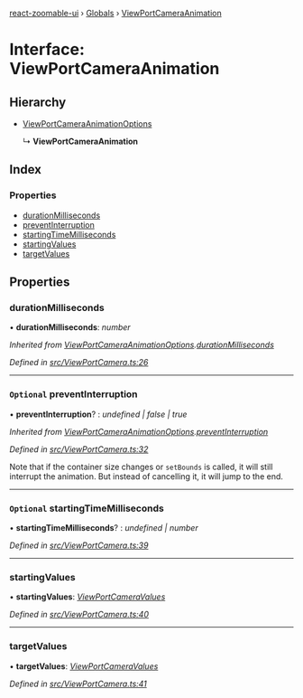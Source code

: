 [react-zoomable-ui](../README.md) › [Globals](../globals.md) › [ViewPortCameraAnimation](viewportcameraanimation.md)

# Interface: ViewPortCameraAnimation

## Hierarchy

- [ViewPortCameraAnimationOptions](viewportcameraanimationoptions.md)

  ↳ **ViewPortCameraAnimation**

## Index

### Properties

- [durationMilliseconds](viewportcameraanimation.md#durationmilliseconds)
- [preventInterruption](viewportcameraanimation.md#optional-preventinterruption)
- [startingTimeMilliseconds](viewportcameraanimation.md#optional-startingtimemilliseconds)
- [startingValues](viewportcameraanimation.md#startingvalues)
- [targetValues](viewportcameraanimation.md#targetvalues)

## Properties

### durationMilliseconds

• **durationMilliseconds**: _number_

_Inherited from [ViewPortCameraAnimationOptions](viewportcameraanimationoptions.md).[durationMilliseconds](viewportcameraanimationoptions.md#durationmilliseconds)_

_Defined in [src/ViewPortCamera.ts:26](https://github.com/aarondail/react-zoomable-ui/blob/d840303/src/ViewPortCamera.ts#L26)_

---

### `Optional` preventInterruption

• **preventInterruption**? : _undefined | false | true_

_Inherited from [ViewPortCameraAnimationOptions](viewportcameraanimationoptions.md).[preventInterruption](viewportcameraanimationoptions.md#optional-preventinterruption)_

_Defined in [src/ViewPortCamera.ts:32](https://github.com/aarondail/react-zoomable-ui/blob/d840303/src/ViewPortCamera.ts#L32)_

Note that if the container size changes or `setBounds` is called, it will
still interrupt the animation. But instead of cancelling it, it will jump
to the end.

---

### `Optional` startingTimeMilliseconds

• **startingTimeMilliseconds**? : _undefined | number_

_Defined in [src/ViewPortCamera.ts:39](https://github.com/aarondail/react-zoomable-ui/blob/d840303/src/ViewPortCamera.ts#L39)_

---

### startingValues

• **startingValues**: _[ViewPortCameraValues](viewportcameravalues.md)_

_Defined in [src/ViewPortCamera.ts:40](https://github.com/aarondail/react-zoomable-ui/blob/d840303/src/ViewPortCamera.ts#L40)_

---

### targetValues

• **targetValues**: _[ViewPortCameraValues](viewportcameravalues.md)_

_Defined in [src/ViewPortCamera.ts:41](https://github.com/aarondail/react-zoomable-ui/blob/d840303/src/ViewPortCamera.ts#L41)_
